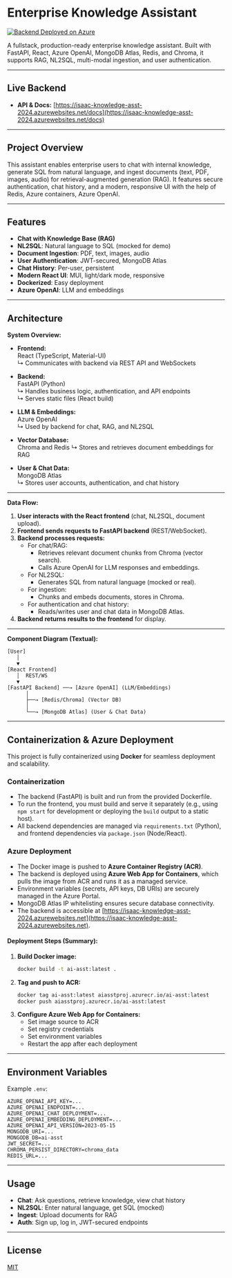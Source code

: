 # Enterprise Knowledge Assistant

[![Backend Deployed on Azure](https://img.shields.io/badge/Azure-Backend%20Live-blue?logo=azure)](https://isaac-knowledge-asst-2024.azurewebsites.net/docs)

A fullstack, production-ready enterprise knowledge assistant. Built with FastAPI, React, Azure OpenAI, MongoDB Atlas, Redis, and Chroma, it supports RAG, NL2SQL, multi-modal ingestion, and user authentication.

---

##  Live Backend

- **API & Docs:** [https://isaac-knowledge-asst-2024.azurewebsites.net/docs](https://isaac-knowledge-asst-2024.azurewebsites.net/docs)

---

## Project Overview

This assistant enables enterprise users to chat with internal knowledge, generate SQL from natural language, and ingest documents (text, PDF, images, audio) for retrieval-augmented generation (RAG). It features secure authentication, chat history, and a modern, responsive UI with the help of Redis, Azure containers, Azure OpenAI.

---

## Features
- **Chat with Knowledge Base (RAG)**
- **NL2SQL**: Natural language to SQL (mocked for demo)
- **Document Ingestion**: PDF, text, images, audio
- **User Authentication**: JWT-secured, MongoDB Atlas
- **Chat History**: Per-user, persistent
- **Modern React UI**: MUI, light/dark mode, responsive
- **Dockerized**: Easy deployment
- **Azure OpenAI**: LLM and embeddings

---

## Architecture

**System Overview:**

- **Frontend:**  
  React (TypeScript, Material-UI)  
  ↳ Communicates with backend via REST API and WebSockets

- **Backend:**  
  FastAPI (Python)  
  ↳ Handles business logic, authentication, and API endpoints  
  ↳ Serves static files (React build)

- **LLM & Embeddings:**  
  Azure OpenAI  
  ↳ Used by backend for chat, RAG, and NL2SQL

- **Vector Database:**  
  Chroma  and Redis
  ↳ Stores and retrieves document embeddings for RAG

- **User & Chat Data:**  
  MongoDB Atlas  
  ↳ Stores user accounts, authentication, and chat history

---

**Data Flow:**

1. **User interacts with the React frontend** (chat, NL2SQL, document upload).
2. **Frontend sends requests to FastAPI backend** (REST/WebSocket).
3. **Backend processes requests:**
   - For chat/RAG:  
     - Retrieves relevant document chunks from Chroma (vector search).
     - Calls Azure OpenAI for LLM responses and embeddings.
   - For NL2SQL:  
     - Generates SQL from natural language (mocked or real).
   - For ingestion:  
     - Chunks and embeds documents, stores in Chroma.
   - For authentication and chat history:  
     - Reads/writes user and chat data in MongoDB Atlas.
4. **Backend returns results to the frontend** for display.

---

**Component Diagram (Textual):**

```
[User]
   │
   ▼
[React Frontend]
   │  REST/WS
   ▼
[FastAPI Backend] ──→ [Azure OpenAI] (LLM/Embeddings)
      │
      ├──→ [Redis/Chroma] (Vector DB)
      │
      └──→ [MongoDB Atlas] (User & Chat Data)
```

---

##  Containerization & Azure Deployment

This project is fully containerized using **Docker** for seamless deployment and scalability.

### **Containerization**
- The backend (FastAPI) is built and run from the provided Dockerfile.
- To run the frontend, you must build and serve it separately (e.g., using `npm start` for development or deploying the `build` output to a static host).
- All backend dependencies are managed via `requirements.txt` (Python), and frontend dependencies via `package.json` (Node/React).

### **Azure Deployment**
- The Docker image is pushed to **Azure Container Registry (ACR)**.
- The backend is deployed using **Azure Web App for Containers**, which pulls the image from ACR and runs it as a managed service.
- Environment variables (secrets, API keys, DB URIs) are securely managed in the Azure Portal.
- MongoDB Atlas IP whitelisting ensures secure database connectivity.
- The backend is accessible at [https://isaac-knowledge-asst-2024.azurewebsites.net](https://isaac-knowledge-asst-2024.azurewebsites.net).

#### **Deployment Steps (Summary):**
1. **Build Docker image:**
   ```sh
   docker build -t ai-asst:latest .
   ```
2. **Tag and push to ACR:**
   ```sh
   docker tag ai-asst:latest aiasstproj.azurecr.io/ai-asst:latest
   docker push aiasstproj.azurecr.io/ai-asst:latest
   ```
3. **Configure Azure Web App for Containers:**
   - Set image source to ACR
   - Set registry credentials
   - Set environment variables
   - Restart the app after each deployment

---

## Environment Variables

Example `.env`:
```
AZURE_OPENAI_API_KEY=...
AZURE_OPENAI_ENDPOINT=...
AZURE_OPENAI_CHAT_DEPLOYMENT=...
AZURE_OPENAI_EMBEDDING_DEPLOYMENT=...
AZURE_OPENAI_API_VERSION=2023-05-15
MONGODB_URI=...
MONGODB_DB=ai-asst
JWT_SECRET=...
CHROMA_PERSIST_DIRECTORY=chroma_data
REDIS_URL=...
```

---

## Usage
- **Chat**: Ask questions, retrieve knowledge, view chat history
- **NL2SQL**: Enter natural language, get SQL (mocked)
- **Ingest**: Upload documents for RAG
- **Auth**: Sign up, log in, JWT-secured endpoints

---


## License
[MIT](LICENSE) 